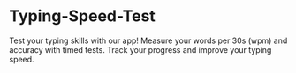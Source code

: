 # Typing-Speed-Test
Test your typing skills with our app! Measure your words per 30s (wpm) and accuracy with timed tests. Track your progress and improve your typing speed.
